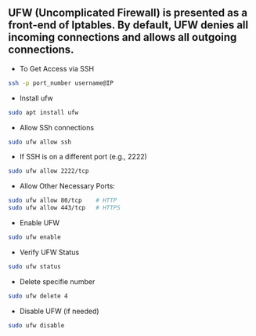 ## UFW (Uncomplicated Firewall) is presented as a front-end of Iptables. By default, UFW denies all incoming connections and allows all outgoing connections.

- To Get Access via SSH

```bash
ssh -p port_number username@IP
```

- Install ufw

```bash
sudo apt install ufw
```

- Allow SSh connections

```bash
sudo ufw allow ssh
```

- If SSH is on a different port (e.g., 2222)

```bash
sudo ufw allow 2222/tcp
```

- Allow Other Necessary Ports:

```bash
sudo ufw allow 80/tcp    # HTTP
sudo ufw allow 443/tcp   # HTTPS

```

- Enable UFW

```bash
sudo ufw enable
```

- Verify UFW Status

```bash
sudo ufw status
```

- Delete specifie number

```bash
sudo ufw delete 4
```

- Disable UFW (if needed)

```bash
sudo ufw disable
```
